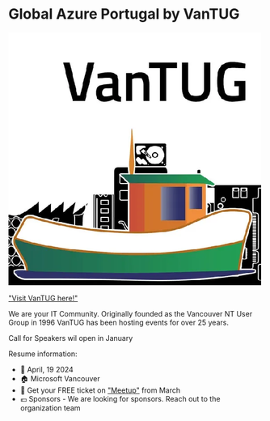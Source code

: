 # Global Azure Portugal by VanTUG

![VanTUG](vantug.png)

["Visit VanTUG here!"](https://www.vantug.com/)

We are your IT Community.
Originally founded as the Vancouver NT User Group in 1996 VanTUG has been hosting events for over 25 years.

Call for Speakers wil open in January


Resume information:
* 📅 April, 19 2024
* 🏠 Microsoft Vancouver
* 🎫 Get your FREE ticket on ["Meetup"](https://www.meetup.com/vantug-vancouver-technology-user-group-meetup/events/) from March   
* 💶 Sponsors - We are looking for sponsors. Reach out to the organization team

